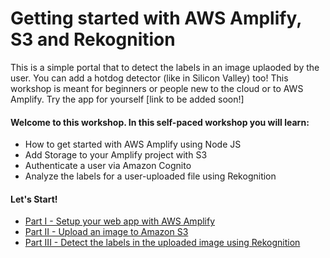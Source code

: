 
 # Getting started with AWS Amplify, S3 and Rekognition

 This is a simple portal that to detect the labels in an image uplaoded by the user. You can add a hotdog detector (like in Silicon Valley) too! This workshop is meant for beginners or people new to the cloud or to AWS Amplify. Try the app for yourself [link to be added soon!] 

#### Welcome to this workshop. In this self-paced workshop you will learn:

* How to get started with AWS Amplify using Node JS
* Add Storage to your Amplify project with S3
* Authenticate a user via Amazon Cognito
* Analyze the labels for a user-uploaded file using Rekognition

#### Let's Start!

* [Part I - Setup your web app with AWS Amplify](https://github.com/sohanmaheshwar/amplify-rekognition-workshop/tree/master/part_1)
* [Part II - Upload an image to Amazon S3](https://github.com/sohanmaheshwar/amplify-rekognition-workshop/tree/master/part_2)
* [Part III - Detect the labels in the uploaded image using Rekognition](https://github.com/sohanmaheshwar/amplify-rekognition-workshop/tree/master/part_3)





